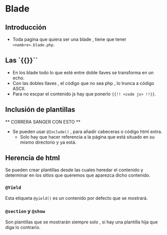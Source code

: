 # Blade
## Introducción
* Toda pagina que quiera ser una blade , tiene que tener `<nombre>.blade.php`.

## Las `{{}}``
* En los blade todo lo que esté entre doble llaves se transforma en un echo.
* Con las dobles llaves , el código que no sea php , lo trunca a código ASCII.
* Para no escpar el contenido js hay que ponerlo `{{!! <code js> !!}}`.


## Inclusión de plantillas

** CORRERA SANGER CON ESTO **

* Se pueden usar `@Include()` , para añadir cabeceras o código html extra.
  * Solo hay que hacer referencia a la página que está situado en su mismo
  directorio y ya está.

## Herencia de html

Se pueden crear plantillas desde las cuales heredar el contenido y determinar en
los sitios que queremos que aparezca dicho contenido.

### `@Yield`
Esta etiqueta `@yield()` es un contenido por defecto que se mostrará.
### `@section` y `@show`
Son plantillas que se mostrarán siempre solo , si hay una plantilla hija que diga
lo contrario.

